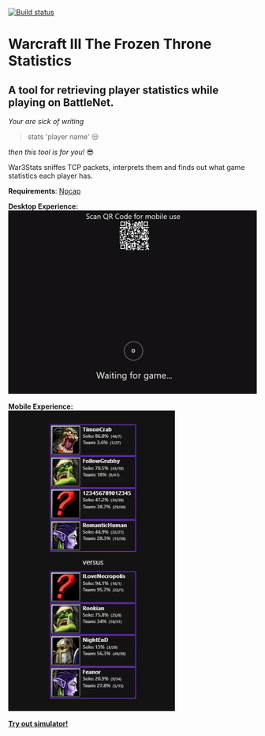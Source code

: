 [![Build status](https://ci.appveyor.com/api/projects/status/pf2a28vv3da6tq9k/branch/master?svg=true)](https://ci.appveyor.com/project/Rookian/war3stats/branch/master)

# Warcraft III The Frozen Throne Statistics
## A tool for retrieving player statistics while playing on BattleNet.

*Your are sick of writing*
> stats 'player name'  :unamused:

*then this tool is for you!* :sunglasses:

War3Stats sniffes TCP packets, interprets them and finds out what game statistics each player has.

**Requirements**: [Npcap](https://nmap.org/download.html)

**Desktop Experience:**  
![alt text](https://raw.githubusercontent.com/Rookian/War3Stats/master/github/desktop-xp.gif)


**Mobile Experience:**  
![alt text](https://raw.githubusercontent.com/Rookian/War3Stats/master/github/mobile-xp.gif)

[**Try out simulator!**](https://wc3statsserver.azurewebsites.net/)
